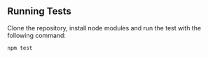 ## Running Tests

Clone the repository, install node modules and run the test with the following command:

    npm test
